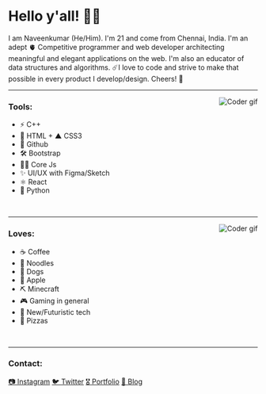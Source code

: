 # Hello y'all! 👋🏽

I am Naveenkumar (He/Him). I'm 21 and come from Chennai, India. I'm an adept 🫀 Competitive programmer and web developer architecting meaningful and elegant applications on the web. I'm also an educator of data structures and algorithms. ☄️I love to code and strive to make that possible in every product I develop/design. Cheers! 🍻

---

<img alt="Coder gif" src="https://media.giphy.com/media/RbDKaczqWovIugyJmW/giphy.gif" align="right"/>

### Tools:

- ⚡️ C++
- 🦄 HTML + ▲ CSS3
- 🦅 Github
- 🛠 Bootstrap
- 💅🏽 Core Js
- ✨ UI/UX with Figma/Sketch
- ⚛️ React
- 🐚 Python 

<br/>

---

<img alt="Coder gif" src="https://media3.giphy.com/media/v1.Y2lkPTc5MGI3NjExZjI1ZTIzZTdhNWRlNTg3ODViZmNmZWFmYWM5ZTU5Zjk1NGJkNWQwZSZjdD1n/eV08lydIMcTftXX3vi/giphy.gif" align="right"/>

### Loves:

- ☕️ Coffee
- 🍜 Noodles
- 🐶 Dogs
- 🍎 Apple
- ⛏ Minecraft
- 🎮 Gaming in general
- 📱 New/Futuristic tech
- 🍕 Pizzas

<br/>

---

### Contact:

<span>[📷 Instagram](https://www.instagram.com/sabeshbharathi/)</span>
<span>[🐦 Twitter](https://twitter.com/sabeshbharathi)</span>
<span>[🎖 Portfolio](https://sabesh.dev/home)</span>
<span>[📝 Blog](https://sabesh.dev/blog)</span>
